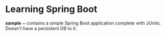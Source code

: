 # **Learning Spring Boot**

**sample** ~ contains a simple Spring Boot application complete with JUnits. Doesn't have a persistent DB to it.
